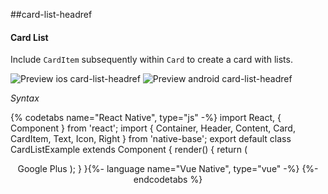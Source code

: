 ##card-list-headref
#### Card List

Include <code>CardItem</code> subsequently within <code>Card</code> to create a card with lists.


![Preview ios card-list-headref](https://github.com/GeekyAnts/NativeBase-KitchenSink/raw/v2.6.1/screenshots/ios/card-list.png)
![Preview android card-list-headref](https://github.com/GeekyAnts/NativeBase-KitchenSink/raw/v2.6.1/screenshots/android/card-list.png)

*Syntax*

{% codetabs name="React Native", type="js" -%}
import React, { Component } from 'react';
import { Container, Header, Content, Card, CardItem, Text, Icon, Right } from 'native-base';
export default class CardListExample extends Component {
  render() {
    return (
      <Container>
        <Header />
        <Content>
          <Card>
            <CardItem>
              <Icon active name="logo-googleplus" />
              <Text>Google Plus</Text>
              <Right>
                <Icon name="arrow-forward" />
              </Right>
             </CardItem>
           </Card>
        </Content>
      </Container>
    );
  }
}{%- language name="Vue Native", type="vue" -%}
<template>
  <nb-container>
    <nb-header />
    <nb-content padder>
      <nb-card>
        <nb-card-item>
          <nb-left>
            <nb-icon name="logo-googleplus"></nb-icon>
            <nb-text>Google Plus</nb-text>
          </nb-left>            
          <nb-right>
            <nb-icon name="arrow-forward"></nb-icon>
          </nb-right>            
        </nb-card-item>
      </nb-card>
    </nb-content>
  </nb-container>
</template>
{%- endcodetabs %}
<p>
    <div id="" class="mobileDevice" style="background: url(&quot;https://docs-v2.nativebase.io/docs/assets/iosphone.png&quot;) no-repeat; padding: 63px 20px 100px 15px; width: 292px; height: 600px;margin:0 auto;float:none;">
        <img src="https://github.com/GeekyAnts/NativeBase-KitchenSink/raw/v2.6.1/screenshots/ios/card-list.png" alt="" style="display:block !important" />
    </div>
</p>
<br />
